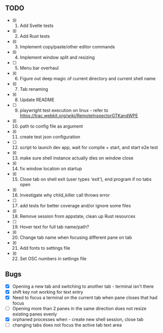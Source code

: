 ## TODO

- [x] 1. Add Svelte tests
- [x] 2. Add Rust tests
- [x] 3. Implement copy/paste/other editor commands
- [x] 4. Implement window split and resizing
- [ ] 5. Menu bar overhaul
- [x] 6. Figure out deep magic of current directory and current shell name
- [x] 7. Tab renaming
- [x] 8. Update README
- [ ] 9. playwright test execution on linux - refer to https://trac.webkit.org/wiki/RemoteInspectorGTKandWPE
- [x] 10. path to config file as argument
- [x] 11. create test json configuration
- [ ] 12. script to launch dev app, wait for compile + start, and start e2e test
- [x] 13. make sure shell instance actually dies on window close
- [x] 14. fix window location on startup
- [x] 15. Close tab on shell exit (user types 'exit'), end program if no tabs open
- [x] 16. Investigate why child_killer call throws error
- [ ] 17. add tests for better coverage and/or ignore some files
- [x] 18. Remove session from appstate, clean up Rust resources
- [ ] 19. Hover text for full tab name/path?
- [x] 20. Change tab name when focusing different pane on tab
- [x] 21. Add fonts to settings file
- [x] 22. Set OSC numbers in settings file

## Bugs

- [x] Opening a new tab and switching to another tab - terminal isn't there
- [x] shift key not working for text entry
- [x] Need to focus a terminal on the current tab when pane closes that had focus
- [ ] Opening more than 2 panes in the same direction does not resize existing panes evenly
- [x] orphaned processes when - create new shell session, close tab
- [ ] changing tabs does not focus the active tab text area
